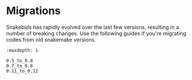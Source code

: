 # Migrations

Snakebids has rapidly evolved over the last few versions, resulting in a number of breaking changes. Use the following guides if you're migrating codes from old snakemake versions.

```{toctree}
:maxdepth: 1

0.5_to_0.8
0.7_to_0.8
0.11_to_0.12
```
